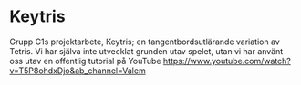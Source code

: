 # Keytris
Grupp C1s projektarbete, Keytris; en tangentbordsutlärande variation av Tetris.
Vi har själva inte utvecklat grunden utav spelet, utan vi har använt oss utav en offentlig tutorial på YouTube
https://www.youtube.com/watch?v=T5P8ohdxDjo&ab_channel=Valem
